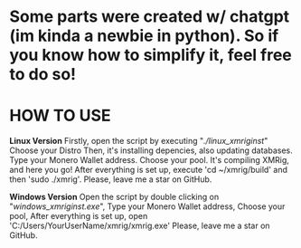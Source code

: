 Some parts were created w/ chatgpt (im kinda a newbie in python).
So if you know how to simplify it, feel free to do so!
===========================================================================================================
HOW TO USE
===========================================================================================================
**Linux Version**
Firstly, open the script by executing "*./linux_xmriginst*"
Choose your Distro
Then, it's installing depencies, also updating databases.
Type your Monero Wallet address.
Choose your pool.
It's compiling XMRig, and here you go! 
After everything is set up, execute 'cd ~/xmrig/build' and then 'sudo ./xmrig'.
Please, leave me a star on GitHub.

**Windows Version**
Open the script by double clicking on "*windows_xmriginst.exe*",
Type your Monero Wallet address,
Choose your pool,
After everything is set up, open 'C:/Users/YourUserName/xmrig/xmrig.exe'
Please, leave me a star on GitHub.


